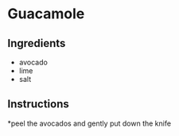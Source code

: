 # Guacamole
## Ingredients
* avocado
* lime
* salt
## Instructions
*peel the avocados and gently put down the knife 
